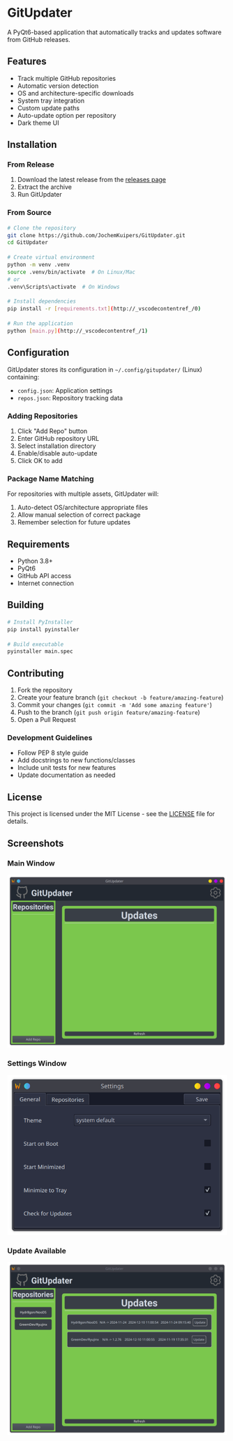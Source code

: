 # GitUpdater

A PyQt6-based application that automatically tracks and updates software from GitHub releases.

## Features

- Track multiple GitHub repositories
- Automatic version detection
- OS and architecture-specific downloads
- System tray integration
- Custom update paths
- Auto-update option per repository
- Dark theme UI

## Installation

### From Release

1. Download the latest release from the [releases page](https://github.com/JochemKuipers/GitUpdater/releases)
2. Extract the archive
3. Run GitUpdater

### From Source

```bash
# Clone the repository
git clone https://github.com/JochemKuipers/GitUpdater.git
cd GitUpdater

# Create virtual environment
python -m venv .venv
source .venv/bin/activate  # On Linux/Mac
# or
.venv\Scripts\activate  # On Windows

# Install dependencies
pip install -r [requirements.txt](http://_vscodecontentref_/0)

# Run the application
python [main.py](http://_vscodecontentref_/1)
```

## Configuration

GitUpdater stores its configuration in `~/.config/gitupdater/` (Linux) containing:

- `config.json`: Application settings
- `repos.json`: Repository tracking data

### Adding Repositories

1. Click "Add Repo" button
2. Enter GitHub repository URL
3. Select installation directory
4. Enable/disable auto-update
5. Click OK to add

### Package Name Matching

For repositories with multiple assets, GitUpdater will:

1. Auto-detect OS/architecture appropriate files
2. Allow manual selection of correct package
3. Remember selection for future updates

## Requirements

- Python 3.8+
- PyQt6
- GitHub API access
- Internet connection

## Building

```bash
# Install PyInstaller
pip install pyinstaller

# Build executable
pyinstaller main.spec
```

## Contributing

1. Fork the repository
2. Create your feature branch (`git checkout -b feature/amazing-feature`)
3. Commit your changes (`git commit -m 'Add some amazing feature'`)
4. Push to the branch (`git push origin feature/amazing-feature`)
5. Open a Pull Request

### Development Guidelines

- Follow PEP 8 style guide
- Add docstrings to new functions/classes
- Include unit tests for new features
- Update documentation as needed

## License

This project is licensed under the MIT License - see the [LICENSE](LICENSE) file for details.

## Screenshots

### Main Window

![Main Window](assets/screenshots/main.png)

### Settings Window

![Settings Window](assets/screenshots/settings.png)

### Update Available

![Update Available](assets/screenshots/update.png)
